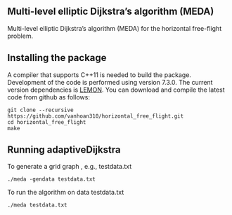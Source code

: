 ## Multi-level elliptic Dijkstra’s algorithm (MEDA) ##
Multi-level elliptic Dijkstra’s algorithm (MEDA) for the horizontal free-flight problem. 

## Installing the package ##

A compiler that supports C++11 is needed to build the package. Development of the code is performed using version 7.3.0. The current version dependencies is [LEMON](https://lemon.cs.elte.hu/trac/lemon). You can download and compile the latest code from github as follows:

```
git clone --recursive https://github.com/vanhoan310/horizontal_free_flight.git
cd horizontal_free_flight
make
```

## Running adaptiveDijkstra ##

To generate a grid graph , e.g., testdata.txt
```
./meda -gendata testdata.txt
```

To run the algorithm on data testdata.txt
```
./meda testdata.txt
```
